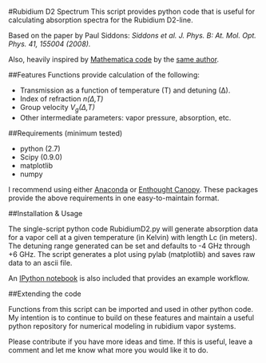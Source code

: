 #Rubidium D2 Spectrum
This script provides python code that is useful for calculating absorption spectra for the Rubidium D2-line.

Based on the paper by Paul Siddons:
*Siddons et al. J. Phys. B: At. Mol. Opt. Phys. 41, 155004 (2008).*

Also, heavily inspired by [Mathematica code](http://massey.dur.ac.uk/resources/psiddons/absdisD2.nb) by the [same author](http://massey.dur.ac.uk/resources/resources.html).


##Features
Functions provide calculation of the following:
 - Transmission as a function of temperature (T) and detuning (∆).
 - Index of refraction *n(∆,T)*
 - Group velocity *V<sub>g</sub>(∆,T)*
 - Other intermediate parameters: vapor pressure, absorption, etc.

##Requirements (minimum tested)

 - python (2.7)
 - Scipy (0.9.0)
 - matplotlib 
 - numpy

I recommend using either [Anaconda](https://store.continuum.io/cshop/anaconda/) or [Enthought Canopy](https://store.enthought.com). These packages provide the above requirements in one easy-to-maintain format.

##Installation & Usage

The single-script python code RubidiumD2.py will generate absorption data for a vapor cell at a given temperature (in Kelvin) with length Lc (in meters). The detuning range generated can be set and defaults to -4 GHz through +6 GHz. The script generates a plot using pylab (matplotlib) and saves raw data to an ascii file.

An [IPython notebook](http://nbviewer.ipython.org/github/DawesLab/rubidium/blob/master/Rubidium%20Vapor.ipynb) is also included that provides an example workflow.

##Extending the code

Functions from this script can be imported and used in other python code. My intention is to continue to build on these features and maintain a useful python repository for numerical modeling in rubidium vapor systems.

Please contribute if you have more ideas and time. If this is useful, leave a comment and let me know what more you would like it to do.
